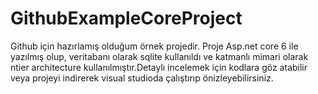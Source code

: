 # GithubExampleCoreProject
Github için hazırlamış olduğum örnek projedir.
Proje Asp.net core 6 ile yazılmış olup, veritabanı olarak sqlite kullanıldı ve katmanlı mimari olarak ntier architecture kullanılmıştır.Detaylı incelemek için kodlara göz atabilir veya projeyi indirerek visual studioda çalıştırıp önizleyebilirsiniz.
